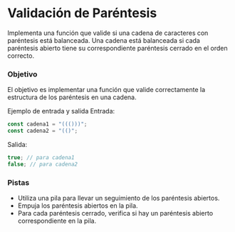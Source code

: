 # Validación de Paréntesis

Implementa una función que valide si una cadena de caracteres con paréntesis está balanceada. Una cadena está balanceada si cada paréntesis abierto tiene su correspondiente paréntesis cerrado en el orden correcto.

### Objetivo

El objetivo es implementar una función que valide correctamente la estructura de los paréntesis en una cadena.

Ejemplo de entrada y salida
Entrada:

```js
const cadena1 = "((()))";
const cadena2 = "(()";
```

Salida:

```js
true; // para cadena1
false; // para cadena2
```

### Pistas

- Utiliza una pila para llevar un seguimiento de los paréntesis abiertos.
- Empuja los paréntesis abiertos en la pila.
- Para cada paréntesis cerrado, verifica si hay un paréntesis abierto correspondiente en la pila.
